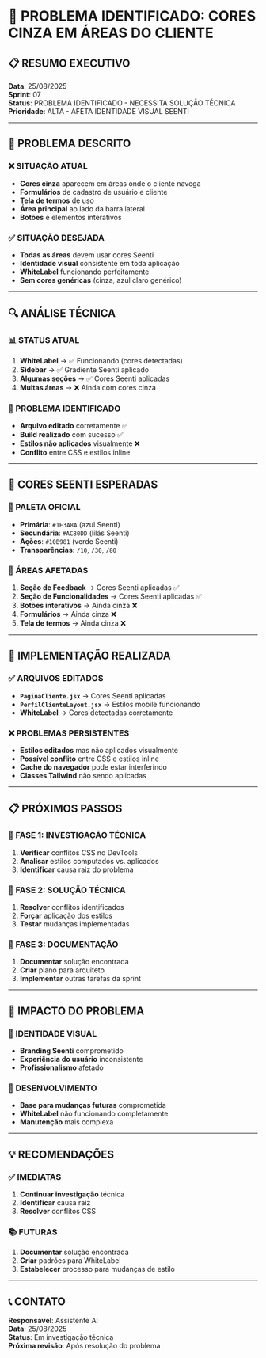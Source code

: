 # 🚨 PROBLEMA IDENTIFICADO: CORES CINZA EM ÁREAS DO CLIENTE

## 📋 RESUMO EXECUTIVO

**Data**: 25/08/2025  
**Sprint**: 07  
**Status**: PROBLEMA IDENTIFICADO - NECESSITA SOLUÇÃO TÉCNICA  
**Prioridade**: ALTA - AFETA IDENTIDADE VISUAL SEENTI  

---

## 🎯 PROBLEMA DESCRITO

### ❌ SITUAÇÃO ATUAL
- **Cores cinza** aparecem em áreas onde o cliente navega
- **Formulários** de cadastro de usuário e cliente
- **Tela de termos** de uso
- **Área principal** ao lado da barra lateral
- **Botões** e elementos interativos

### ✅ SITUAÇÃO DESEJADA
- **Todas as áreas** devem usar cores Seenti
- **Identidade visual** consistente em toda aplicação
- **WhiteLabel** funcionando perfeitamente
- **Sem cores genéricas** (cinza, azul claro genérico)

---

## 🔍 ANÁLISE TÉCNICA

### 📊 STATUS ATUAL
1. **WhiteLabel** → ✅ Funcionando (cores detectadas)
2. **Sidebar** → ✅ Gradiente Seenti aplicado
3. **Algumas seções** → ✅ Cores Seenti aplicadas
4. **Muitas áreas** → ❌ Ainda com cores cinza

### 🚨 PROBLEMA IDENTIFICADO
- **Arquivo editado** corretamente ✅
- **Build realizado** com sucesso ✅
- **Estilos não aplicados** visualmente ❌
- **Conflito** entre CSS e estilos inline

---

## 🎨 CORES SEENTI ESPERADAS

### 🌈 PALETA OFICIAL
- **Primária**: `#1E3A8A` (azul Seenti)
- **Secundária**: `#AC80DD` (lilás Seenti)
- **Ações**: `#10B981` (verde Seenti)
- **Transparências**: `/10`, `/30`, `/80`

### 📱 ÁREAS AFETADAS
1. **Seção de Feedback** → Cores Seenti aplicadas ✅
2. **Seção de Funcionalidades** → Cores Seenti aplicadas ✅
3. **Botões interativos** → Ainda cinza ❌
4. **Formulários** → Ainda cinza ❌
5. **Tela de termos** → Ainda cinza ❌

---

## 🔧 IMPLEMENTAÇÃO REALIZADA

### ✅ ARQUIVOS EDITADOS
- **`PaginaCliente.jsx`** → Cores Seenti aplicadas
- **`PerfilClienteLayout.jsx`** → Estilos mobile funcionando
- **WhiteLabel** → Cores detectadas corretamente

### ❌ PROBLEMAS PERSISTENTES
- **Estilos editados** mas não aplicados visualmente
- **Possível conflito** entre CSS e estilos inline
- **Cache do navegador** pode estar interferindo
- **Classes Tailwind** não sendo aplicadas

---

## 📋 PRÓXIMOS PASSOS

### 🎯 FASE 1: INVESTIGAÇÃO TÉCNICA
1. **Verificar** conflitos CSS no DevTools
2. **Analisar** estilos computados vs. aplicados
3. **Identificar** causa raiz do problema

### 🎯 FASE 2: SOLUÇÃO TÉCNICA
1. **Resolver** conflitos identificados
2. **Forçar** aplicação dos estilos
3. **Testar** mudanças implementadas

### 🎯 FASE 3: DOCUMENTAÇÃO
1. **Documentar** solução encontrada
2. **Criar** plano para arquiteto
3. **Implementar** outras tarefas da sprint

---

## 🚀 IMPACTO DO PROBLEMA

### 🎨 IDENTIDADE VISUAL
- **Branding Seenti** comprometido
- **Experiência do usuário** inconsistente
- **Profissionalismo** afetado

### 🔧 DESENVOLVIMENTO
- **Base para mudanças futuras** comprometida
- **WhiteLabel** não funcionando completamente
- **Manutenção** mais complexa

---

## 💡 RECOMENDAÇÕES

### ✅ IMEDIATAS
1. **Continuar investigação** técnica
2. **Identificar** causa raiz
3. **Resolver** conflitos CSS

### 📚 FUTURAS
1. **Documentar** solução encontrada
2. **Criar** padrões para WhiteLabel
3. **Estabelecer** processo para mudanças de estilo

---

## 📞 CONTATO

**Responsável**: Assistente AI  
**Data**: 25/08/2025  
**Status**: Em investigação técnica  
**Próxima revisão**: Após resolução do problema







